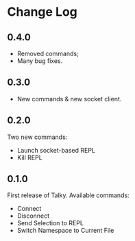 # Change Log

## 0.4.0
* Removed commands;
* Many bug fixes.

## 0.3.0
* New commands & new socket client.

## 0.2.0
Two new commands:
* Launch socket-based REPL
* Kill REPL

## 0.1.0
First release of Talky. Available commands:
* Connect
* Disconnect
* Send Selection to REPL
* Switch Namespace to Current File
